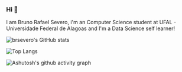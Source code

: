 
### Hi 👋
I am Bruno Rafael Severo, i'm an Computer Science student at UFAL - Universidade Federal de Alagoas and I'm a Data Science self learner!

![brsevero's GitHub stats](https://github-readme-stats.vercel.app/api?username=brsevero&count_private=true&show_icons=true&theme=dark)

![Top Langs](https://github-readme-stats.vercel.app/api/top-langs/?username=brsevero&layout=compact)


![Ashutosh's github activity graph](https://activity-graph.herokuapp.com/graph?username=brsevero&theme=xcode)

